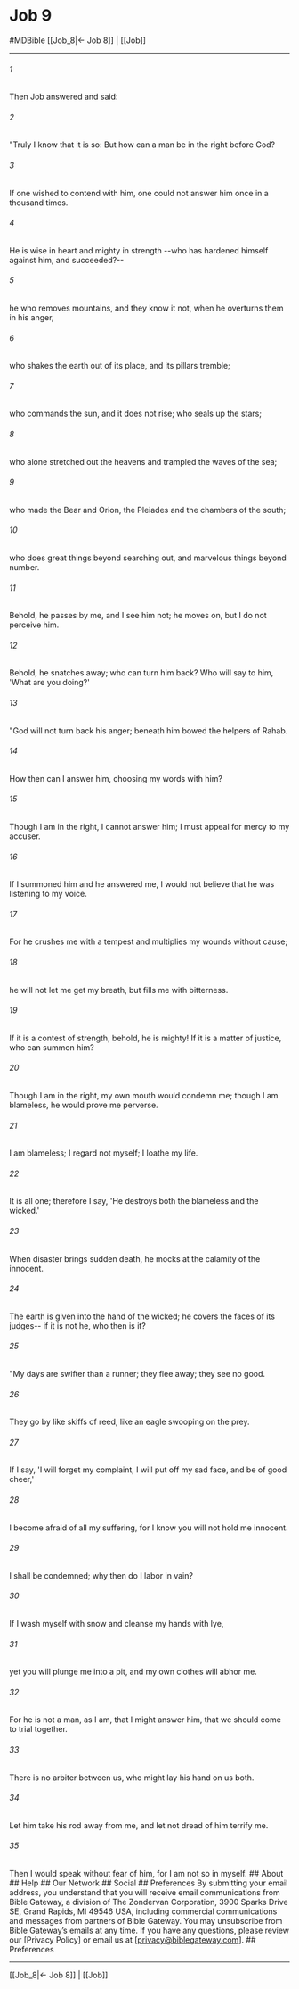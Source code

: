 # Job 9
#MDBible
[[Job_8|← Job 8]] | [[Job]]

***


###### 1 
Then Job answered and said: 

###### 2 
"Truly I know that it is so: But how can a man be in the right before God? 

###### 3 
If one wished to contend with him, one could not answer him once in a thousand times. 

###### 4 
He is wise in heart and mighty in strength --who has hardened himself against him, and succeeded?-- 

###### 5 
he who removes mountains, and they know it not, when he overturns them in his anger, 

###### 6 
who shakes the earth out of its place, and its pillars tremble; 

###### 7 
who commands the sun, and it does not rise; who seals up the stars; 

###### 8 
who alone stretched out the heavens and trampled the waves of the sea; 

###### 9 
who made the Bear and Orion, the Pleiades and the chambers of the south; 

###### 10 
who does great things beyond searching out, and marvelous things beyond number. 

###### 11 
Behold, he passes by me, and I see him not; he moves on, but I do not perceive him. 

###### 12 
Behold, he snatches away; who can turn him back? Who will say to him, 'What are you doing?' 

###### 13 
"God will not turn back his anger; beneath him bowed the helpers of Rahab. 

###### 14 
How then can I answer him, choosing my words with him? 

###### 15 
Though I am in the right, I cannot answer him; I must appeal for mercy to my accuser. 

###### 16 
If I summoned him and he answered me, I would not believe that he was listening to my voice. 

###### 17 
For he crushes me with a tempest and multiplies my wounds without cause; 

###### 18 
he will not let me get my breath, but fills me with bitterness. 

###### 19 
If it is a contest of strength, behold, he is mighty! If it is a matter of justice, who can summon him? 

###### 20 
Though I am in the right, my own mouth would condemn me; though I am blameless, he would prove me perverse. 

###### 21 
I am blameless; I regard not myself; I loathe my life. 

###### 22 
It is all one; therefore I say, 'He destroys both the blameless and the wicked.' 

###### 23 
When disaster brings sudden death, he mocks at the calamity of the innocent. 

###### 24 
The earth is given into the hand of the wicked; he covers the faces of its judges-- if it is not he, who then is it? 

###### 25 
"My days are swifter than a runner; they flee away; they see no good. 

###### 26 
They go by like skiffs of reed, like an eagle swooping on the prey. 

###### 27 
If I say, 'I will forget my complaint, I will put off my sad face, and be of good cheer,' 

###### 28 
I become afraid of all my suffering, for I know you will not hold me innocent. 

###### 29 
I shall be condemned; why then do I labor in vain? 

###### 30 
If I wash myself with snow and cleanse my hands with lye, 

###### 31 
yet you will plunge me into a pit, and my own clothes will abhor me. 

###### 32 
For he is not a man, as I am, that I might answer him, that we should come to trial together. 

###### 33 
There is no arbiter between us, who might lay his hand on us both. 

###### 34 
Let him take his rod away from me, and let not dread of him terrify me. 

###### 35 
Then I would speak without fear of him, for I am not so in myself. ## About ## Help ## Our Network ## Social ## Preferences By submitting your email address, you understand that you will receive email communications from Bible Gateway, a division of The Zondervan Corporation, 3900 Sparks Drive SE, Grand Rapids, MI 49546 USA, including commercial communications and messages from partners of Bible Gateway. You may unsubscribe from Bible Gateway&rsquo;s emails at any time. If you have any questions, please review our [Privacy Policy] or email us at [privacy@biblegateway.com]. ## Preferences

***

[[Job_8|← Job 8]] | [[Job]]
